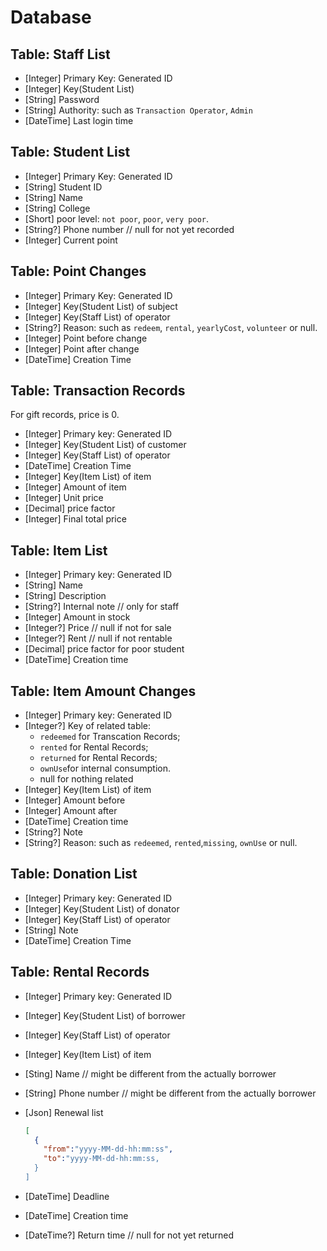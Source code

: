 # Database

## Table: Staff List

- [Integer] Primary Key: Generated ID
- [Integer] Key(Student List)
- [String] Password
- [String] Authority: such as `Transaction Operator`, `Admin`
- [DateTime] Last login time

## Table: Student List

- [Integer] Primary Key: Generated ID
- [String] Student ID
- [String] Name
- [String] College
- [Short] poor level: `not poor`, `poor`, `very poor`.
- [String?] Phone number // null for not yet recorded
- [Integer] Current point

## Table: Point Changes

- [Integer] Primary Key: Generated ID
- [Integer] Key(Student List) of subject
- [Integer] Key(Staff List) of operator
- [String?] Reason: such as `redeem`, `rental`, `yearlyCost`, `volunteer` or null.
- [Integer] Point before change
- [Integer] Point after change
- [DateTime] Creation Time

## Table: Transaction Records

For gift records, price is 0.

- [Integer] Primary key: Generated ID
- [Integer] Key(Student List) of customer
- [Integer] Key(Staff List) of operator
- [DateTime] Creation Time
- [Integer] Key(Item List) of item
- [Integer] Amount of item
- [Integer] Unit price
- [Decimal] price factor
- [Integer] Final total price

## Table: Item List

- [Integer] Primary key: Generated ID
- [String] Name
- [String] Description
- [String?] Internal note // only for staff
- [Integer] Amount in stock
- [Integer?] Price  // null if not for sale
- [Integer?] Rent   // null if not rentable
- [Decimal] price factor for poor student
- [DateTime] Creation time

## Table: Item Amount Changes

- [Integer] Primary key: Generated ID
- [Integer?] Key of related table:
  - `redeemed` for Transcation Records;
  - `rented` for Rental Records;
  - `returned` for Rental Records;
  - `ownUse`for internal consumption.
  - null for nothing related
- [Integer] Key(Item List) of item
- [Integer] Amount before
- [Integer] Amount after
- [DateTime] Creation time
- [String?] Note
- [String?] Reason: such as `redeemed`, `rented`,`missing`, `ownUse` or null.

## Table: Donation List

- [Integer] Primary key: Generated ID
- [Integer] Key(Student List) of donator
- [Integer] Key(Staff List) of operator
- [String] Note
- [DateTime] Creation Time

## Table: Rental Records

- [Integer] Primary key: Generated ID
- [Integer] Key(Student List) of borrower
- [Integer] Key(Staff List) of operator
- [Integer] Key(Item List) of item
- [Sting] Name // might be different from the actually borrower
- [String] Phone number // might be different from the actually borrower
- [Json] Renewal list

  ```json
  [
    {
      "from":"yyyy-MM-dd-hh:mm:ss",
      "to":"yyyy-MM-dd-hh:mm:ss,
    }
  ]
  ```

- [DateTime] Deadline
- [DateTime] Creation time
- [DateTime?] Return time // null for not yet returned
